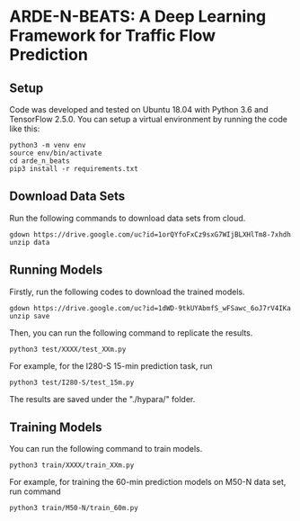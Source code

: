 # ARDE-N-BEATS: A Deep Learning Framework for Traffic Flow Prediction
## Setup
Code was developed and tested on Ubuntu 18.04 with Python 3.6 and TensorFlow 2.5.0. You can setup a virtual environment by running the code like this:
```
python3 -m venv env
source env/bin/activate
cd arde_n_beats
pip3 install -r requirements.txt
```
## Download Data Sets
Run the following commands to download data sets from cloud.
```
gdown https://drive.google.com/uc?id=1orQYfoFxCz9sxG7WIjBLXHlTm8-7xhdh
unzip data
```
## Running Models
Firstly, run the following codes to download the trained models.
```
gdown https://drive.google.com/uc?id=1dWD-9tkUYAbmfS_wFSawc_6oJ7rV4IKa
unzip save
```
Then, you can run the following command to replicate the results.
```
python3 test/XXXX/test_XXm.py
```
For example, for the I280-S 15-min prediction task, run
```
python3 test/I280-S/test_15m.py
```
The results are saved under the "./hypara/" folder.
## Training Models
You can run the following command to train models.
```
python3 train/XXXX/train_XXm.py
```
For example, for training the 60-min prediction models on M50-N data set, run command
```
python3 train/M50-N/train_60m.py
```

